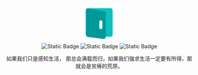 <p align="center">
    <a href="https://blog.anong.top/">
            <img src="images/anong.svg" width="100" height="100"/>
</a>
<br>
<img alt="Static Badge" src="https://img.shields.io/badge/Blog-Hexo-009999?style=flat">
<img alt="Static Badge" src="https://img.shields.io/badge/Author-Imanong-0099CC?style=flat">
<img alt="Static Badge" src="https://img.shields.io/badge/Version-0.1-CC6600?style=flat">
</p>
<p align="center">如果我们只是感知生活， 那总会满载而归，如果我们强求生活一定要有所得，那就会是贫瘠的荒原。</p>



   





